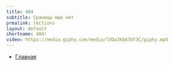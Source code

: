 ```yaml
---
title: 404
subtitle: Сраницы еще нет
prmalink: lections
layout: default
shortname: 404!
video: https://media.giphy.com/media/lVDaJkQ47UY3C/giphy.mp4
---
```


+ [Главная](index)
